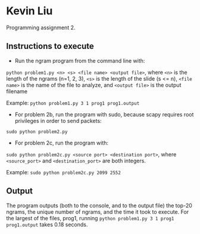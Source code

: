 # Kevin Liu

Programming assignment 2.

## Instructions to execute

- Run the ngram program from the command line with:

``python problem1.py <n> <s> <file name> <output file>``, where ``<n>`` is the length of the ngrams (n=1, 2, 3), ``<s>`` is the length of the slide (s <= n), ``<file name>`` is the name of the file to analyze, and ``<output file>`` is the output filename

Example:
``python problem1.py 3 1 prog1 prog1.output``

- For problem 2b, run the program with sudo, because scapy requires root privileges in order to send packets:

``sudo python problem2.py``

- For problem 2c, run the program with:

``sudo python problem2c.py <source port> <destination port>``, where ``<source_port>`` and ``<destination_port>`` are both integers.

Example:
``sudo python problem2c.py 2099 2552``

## Output

The program outputs (both to the console, and to the output file) the top-20 ngrams, the unique number of ngrams, and the time it took to execute. For the largest of the files, prog1, running ``python problem1.py 3 1 prog1 prog1.output`` takes 0.18 seconds. 